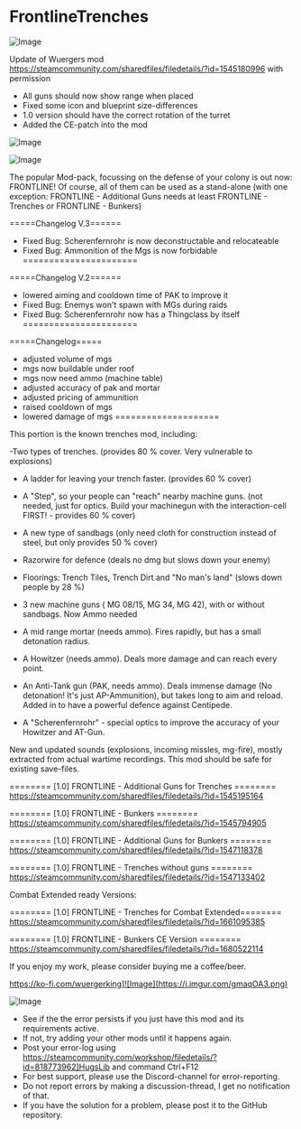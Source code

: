 # FrontlineTrenches

![Image](https://i.imgur.com/WAEzk68.png)

Update of Wuergers mod
https://steamcommunity.com/sharedfiles/filedetails/?id=1545180996
with permission

- All guns should now show range when placed
- Fixed some icon and blueprint size-differences
- 1.0 version should have the correct rotation of the turret
- Added the CE-patch into the mod

![Image](https://i.imgur.com/7Gzt3Rg.png)

	
![Image](https://i.imgur.com/NOW7jU1.png)

The popular Mod-pack, focussing on the defense of your colony is out now: FRONTLINE! Of course, all of them can be used as a stand-alone (with one exception: FRONTLINE - Additional Guns needs at least FRONTLINE - Trenches or FRONTLINE - Bunkers)

=====Changelog V.3======
- Fixed Bug: Scherenfernrohr is now deconstructable and relocateable
- Fixed Bug: Ammonition of the Mgs is now forbidable
======================

=====Changelog V.2======
- lowered aiming and cooldown time of PAK to improve it
- Fixed Bug: Enemys won't spawn with MGs during raids
- Fixed Bug: Scherenfernrohr now has a Thingclass by itself
======================

=====Changelog=====
- adjusted volume of mgs
- mgs now buildable under roof
- mgs now need ammo (machine table)
- adjusted accuracy of pak and mortar
- adjusted pricing of ammunition
- raised cooldown of mgs
- lowered damage of mgs
====================


This portion is the known trenches mod, including:

-Two types of trenches. (provides 80 % cover. Very vulnerable to explosions)
- A ladder for leaving your trench faster. (provides 60 % cover)
- A "Step", so your people can "reach" nearby machine guns. (not needed, just for optics. Build your machinegun with the interaction-cell FIRST!  -  provides 60 % cover)
- A new type of sandbags (only need cloth for construction instead of steel, but only provides 50 % cover)
- Razorwire for defence (deals no dmg but slows down your enemy)
- Floorings: Trench Tiles, Trench Dirt and "No man's land" (slows down people by 28 %) 

- 3 new machine guns ( MG 08/15, MG 34, MG 42), with or without sandbags. Now Ammo needed
- A mid range mortar (needs ammo). Fires rapidly, but has a small detonation radius.
- A Howitzer (needs ammo). Deals more damage and can reach every point.
- An Anti-Tank gun (PAK, needs ammo). Deals immense damage (No detonation! It's just AP-Ammunition), but takes long to aim and reload. Added in to have a powerful defence against Centipede.
- A "Scherenfernrohr" - special optics to improve the accuracy of your Howitzer and AT-Gun.

New and updated sounds (explosions, incoming missles, mg-fire), mostly extracted from actual wartime recordings.
This mod should be safe for existing save-files.


======== [1.0] FRONTLINE - Additional Guns for Trenches ========
https://steamcommunity.com/sharedfiles/filedetails/?id=1545195164

======== [1.0] FRONTLINE - Bunkers ========
https://steamcommunity.com/sharedfiles/filedetails/?id=1545794905

======== [1.0] FRONTLINE - Additional Guns for Bunkers ========
https://steamcommunity.com/sharedfiles/filedetails/?id=1547118378

======== [1.0] FRONTLINE - Trenches without guns ========
https://steamcommunity.com/sharedfiles/filedetails/?id=1547133402

Combat Extended ready Versions:

======== [1.0] FRONTLINE - Trenches for Combat Extended========
https://steamcommunity.com/sharedfiles/filedetails/?id=1661095385

======== [1.0] FRONTLINE - Bunkers CE Version ========
https://steamcommunity.com/sharedfiles/filedetails/?id=1680522114


If you enjoy my work, please consider buying me a coffee/beer.

 https://ko-fi.com/wuergerking]![Image](https://i.imgur.com/gmaqOA3.png)


![Image](https://i.imgur.com/Rs6T6cr.png)



-  See if the the error persists if you just have this mod and its requirements active.
-  If not, try adding your other mods until it happens again.
-  Post your error-log using https://steamcommunity.com/workshop/filedetails/?id=818773962]HugsLib and command Ctrl+F12
-  For best support, please use the Discord-channel for error-reporting.
-  Do not report errors by making a discussion-thread, I get no notification of that.
-  If you have the solution for a problem, please post it to the GitHub repository.



